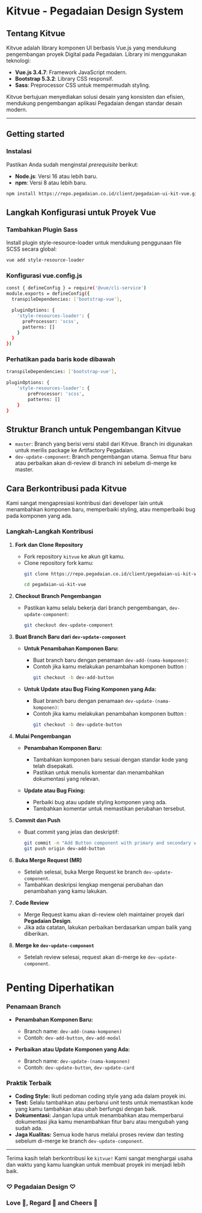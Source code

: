 # Kitvue - Pegadaian Design System

## Tentang Kitvue
Kitvue adalah library komponen UI berbasis Vue.js yang mendukung pengembangan proyek Digital pada Pegadaian. Library ini menggunakan teknologi:
- **Vue.js 3.4.7**: Framework JavaScript modern.
- **Bootstrap 5.3.2**: Library CSS responsif.
- **Sass**: Preprocessor CSS untuk mempermudah styling.

Kitvue bertujuan menyediakan solusi desain yang konsisten dan efisien, mendukung pengembangan aplikasi Pegadaian dengan standar desain modern.

---

## Getting started

### Instalasi
Pastikan Anda sudah menginstal *prerequisite* berikut:
- **Node.js**: Versi 16 atau lebih baru.
- **npm**: Versi 8 atau lebih baru.

```bash
npm install https://repo.pegadaian.co.id/client/pegadaian-ui-kit-vue.git
```

## Langkah Konfigurasi untuk Proyek Vue
### Tambahkan Plugin Sass
Install plugin style-resource-loader untuk mendukung penggunaan file SCSS secara global:

```bash
vue add style-resource-loader
```

### Konfigurasi vue.config.js

```bash
const { defineConfig } = require('@vue/cli-service')
module.exports = defineConfig({
  transpileDependencies: ['bootstrap-vue'],

  pluginOptions: {
    'style-resources-loader': {
      preProcessor: 'scss',
      patterns: []
    }
  }
})
```

### Perhatikan pada baris kode dibawah
```bash
transpileDependencies: ['bootstrap-vue'],

pluginOptions: {
    'style-resources-loader': {
        preProcessor: 'scss',
        patterns: []
    }
}
```

## Struktur Branch untuk Pengembangan Kitvue
- `master`: Branch yang berisi versi stabil dari Kitvue. Branch ini digunakan untuk merilis package ke Artifactory Pegadaian.
- `dev-update-component`: Branch pengembangan utama. Semua fitur baru atau perbaikan akan di-review di branch ini sebelum di-merge ke master.

## Cara Berkontribusi pada Kitvue
Kami sangat mengapresiasi kontribusi dari developer lain untuk menambahkan komponen baru, memperbaiki styling, atau memperbaiki bug pada komponen yang ada.

### Langkah-Langkah Kontribusi

1. **Fork dan Clone Repository**
   - Fork repository `kitvue` ke akun git kamu.
   - Clone repository fork kamu:
     ```bash
     git clone https://repo.pegadaian.co.id/client/pegadaian-ui-kit-vue.git

     cd pegadaian-ui-kit-vue
     ```

2. **Checkout Branch Pengembangan**
   - Pastikan kamu selalu bekerja dari branch pengembangan, `dev-update-component`:
     ```bash
     git checkout dev-update-component
     ```

3. **Buat Branch Baru dari `dev-update-component`**
   - **Untuk Penambahan Komponen Baru:**
     - Buat branch baru dengan penamaan `dev-add-(nama-komponen)`:
     - Contoh jika kamu melakukan penambahan komponen button : 
       ```bash
       git checkout -b dev-add-button
       ```

   - **Untuk Update atau Bug Fixing Komponen yang Ada:**
     - Buat branch baru dengan penamaan `dev-update-(nama-komponen)`:
     - Contoh jika kamu melakukan penambahan komponen button : 
       ```bash
       git checkout -b dev-update-button
       ```

4. **Mulai Pengembangan**
   - **Penambahan Komponen Baru:**
     - Tambahkan komponen baru sesuai dengan standar kode yang telah disepakati.
     - Pastikan untuk menulis komentar dan menambahkan dokumentasi yang relevan.
  
   - **Update atau Bug Fixing:**
     - Perbaiki bug atau update styling komponen yang ada.
     - Tambahkan komentar untuk memastikan perubahan tersebut.

5. **Commit dan Push**
   - Buat commit yang jelas dan deskriptif:
     ```bash
     git commit -m "Add Button component with primary and secondary variants"
     git push origin dev-add-button
     ```

6. **Buka Merge Request (MR)**
   - Setelah selesai, buka Merge Request ke branch `dev-update-component`.
   - Tambahkan deskripsi lengkap mengenai perubahan dan penambahan yang kamu lakukan.

7. **Code Review**
   - Merge Request kamu akan di-review oleh maintainer proyek dari **Pegadaian Design**.
   - Jika ada catatan, lakukan perbaikan berdasarkan umpan balik yang diberikan.

8. **Merge ke `dev-update-component`**
   - Setelah review selesai, request akan di-merge ke `dev-update-component`.

# Penting Diperhatikan 
### Penamaan Branch

- **Penambahan Komponen Baru:**
  - Branch name: `dev-add-(nama-komponen)`
  - Contoh: `dev-add-button`, `dev-add-modal`

- **Perbaikan atau Update Komponen yang Ada:**
  - Branch name: `dev-update-(nama-komponen)`
  - Contoh: `dev-update-button`, `dev-update-card`

### Praktik Terbaik

- **Coding Style:** Ikuti pedoman coding style yang ada dalam proyek ini.
- **Test:** Selalu tambahkan atau perbarui unit tests untuk memastikan kode yang kamu tambahkan atau ubah berfungsi dengan baik.
- **Dokumentasi:** Jangan lupa untuk menambahkan atau memperbarui dokumentasi jika kamu menambahkan fitur baru atau mengubah yang sudah ada.
- **Jaga Kualitas:** Semua kode harus melalui proses review dan testing sebelum di-merge ke branch `dev-update-component`.

---

Terima kasih telah berkontribusi ke `kitvue!` Kami sangat menghargai usaha dan waktu yang kamu luangkan untuk membuat proyek ini menjadi lebih baik.
### ♡ Pegadaian Design ♡
### Love 🫰, Regard 🤝 and Cheers 🍻 
